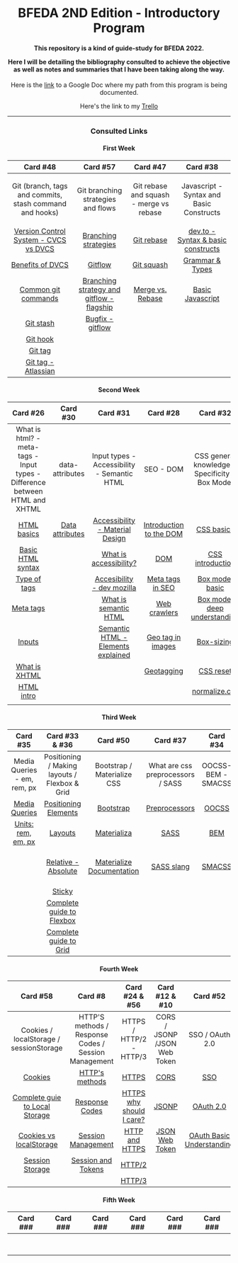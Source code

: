 <h1 align="center">BFEDA 2ND Edition - Introductory Program</h1>


<h4 align="center"> This repository is a kind of guide-study for BFEDA 2022.

Here I will be detailing the bibliography consulted to achieve the objective as well as notes and summaries that I have been taking along the way. </h4>


<p align="center">Here is the <a href="#" target="_blank">link</a> to a Google Doc where my path from this program is being documented.</p>
<p align="center">Here's the link to my <a href="https://trello.com/b/UX6WcApx/bfeda-2022-michael-armesto">Trello</a></p>

<hr>


<h3 align="center">Consulted Links</h3>
<div align="center">
  <h4>First Week</h4>

  |    Card #48   |      Card #57 | Card #47 | Card #38 |
  |:-------------:|:-------------:|:--------:|:--------:|
  |<p>Git (branch, tags and commits, stash command and hooks)</p>|<p>Git branching strategies and flows</p>|<p>Git rebase and squash - merge vs rebase</p>|Javascript -  Syntax and Basic Constructs|
  |<a href="https://www.atlassian.com/blog/software-teams/version-control-centralized-dvcs">Version Control System - CVCS vs DVCS</a><br>| <a         href="https://launchdarkly.com/blog/git-branching-strategies-vs-trunk-based-development/">Branching strategies</a> |<a href="https://www.atlassian.com/git/tutorials/rewriting-history/git-rebase">Git rebase</a><br> |<a href="https://dev.to/dillionmegida/syntax-and-basic-constructs-65">dev.to - Syntax & basic constructs</a> |
  |<a href="https://about.gitlab.com/topics/version-control/benefits-distributed-version-control-system/">Benefits of DVCS</a><br>|<a href="https://desarrollowp.com/blog/tutoriales/aprende-git-de-manera-sencilla-git-flow/">Gitflow</a> |<a href="https://www.git-tower.com/learn/git/faq/git-squash">Git squash</a> | <a href="https://developer.mozilla.org/en-US/docs/Web/JavaScript/Guide/Grammar_and_Types">Grammar & Types</a>  |
  |<a href="https://confluence.atlassian.com/bitbucketserver/basic-git-commands-776639767.html">Common git commands</a><br> |<a href="https://www.flagship.io/git-branching-strategies/">Branching strategy and gitflow - flagship</a> |<a href="https://www.edureka.co/blog/git-rebase-vs-merge/#:~:text=Git%20Merge%20Vs%20Git%20Rebase%3A&text=Git%20merge%20is%20a%20command,of%20the%20merging%20of%20commits.">Merge vs. Rebase</a> |<a href="http://speakingjs.com/es5/ch01.html">Basic Javascript</a>|
  |<a href="https://www.atlassian.com/git/tutorials/saving-changes/git-stash">Git stash</a><br> |<a href="https://softwareengineering.stackexchange.com/questions/307360/where-do-bugfixes-go-in-the-git-flow-model">Bugfix - gitflow</a><br> | |
  |<a href="https://www.atlassian.com/git/tutorials/git-hooks">Git hook</a><br> |  | |
  |<a href="https://git-scm.com/book/en/v2/Git-Basics-Tagging">Git tag</a><br>|||
  |<a href="https://www.atlassian.com/git/tutorials/inspecting-a-repository/git-tag">Git tag - Atlassian</a><br>|||
 </div> 
 
 
<div align="center">
  
  <h4>Second Week</h4>

  |    Card #26   |  Card #30     | Card #31 | Card #28 |Card #32 | Card #41 |
  |:-------------:|:-------------:|:--------:|:--------:|:-------:|:--------:|
  |What is html? - meta-tags - Input types - Difference between HTML and XHTML|data- attributes|Input types - Accessibility - Semantic HTML|SEO - DOM |CSS general knowledge - Specificity - Box Model|Hoisting - DOM - Scope - strict|
  |<a href="https://developer.mozilla.org/en-US/docs/Learn/Getting_started_with_the_web/HTML_basics">HTML basics</a>|<a href="https://www.geeksforgeeks.org/html-data-attributes/">Data attributes</a> |<a href="https://material.io/design/usability/accessibility.html#writing">Accessibility - Material Design</a>|<a href="https://developer.mozilla.org/en-US/docs/Web/API/Document_Object_Model/Introduction">Introduction to the DOM</a>|<a href="https://developer.mozilla.org/en-US/docs/Learn/Getting_started_with_the_web/CSS_basics">CSS basics</a>|<a href="https://www.geeksforgeeks.org/javascript-hoisting/">Hoisting</a>|
  | <a href="https://www.arubanetworks.com/techdocs/ClearPass/CPGuest_UG_HTML_6.5/Content/Reference/BasicHTMLSyntax.htm#:~:text=HTML%20is%20a%20markup%20language,example%2C%20">Basic HTML syntax</a>| |<a href="https://www.interaction-design.org/literature/topics/accessibility#:~:text=Accessibility%20vs%20Usability&text=Theoretically%2C%20this%20means%20that%20usability,experience%20of%20people%20with%20disabilities">What is accessibility?</a> |<a href="https://www.geeksforgeeks.org/dom-document-object-model/">DOM</a>|<a href="https://www.geeksforgeeks.org/css-introduction/">CSS introduction</a>|<a href="https://www.javatpoint.com/javascript-scope">scope</a>|
  |<a href="https://www.educba.com/types-of-tags-in-html/">Type of tags</a>| |<a href="https://developer.mozilla.org/en-US/docs/Learn/Accessibility/What_is_accessibility">Accesibility - dev mozilla</a>|<a href="https://www.contentkingapp.com/academy/meta-tags/#:~:text=Meta%20tags%20are%20elements%20within%20your%20HTML%20code,your%20content%20in%20SERPs%20according%20to%20your%20preferences.">Meta tags in SEO</a>|<a href="https://developer.mozilla.org/en-US/docs/Web/CSS/CSS_Box_Model/Introduction_to_the_CSS_box_model">Box model basic</a>|<a href="https://developer.mozilla.org/en-US/docs/Web/JavaScript/Reference/Strict_mode#:~:text=Strict%20mode%20makes%20several%20changes%20to%20normal%20JavaScript,to%20be%20defined%20in%20future%20versions%20of%20ECMAScript.">strict mode</a>|
  |<a href="https://www.w3schools.com/tags/tag_meta.asp">Meta tags</a>||<a href="https://blog.hubspot.com/website/semantic-html?msclkid=5d8daebdc81e11ec927d5d67b263d887">What is semantic HTML</a>|<a href="https://www.seoclarity.net/resources/knowledgebase/what-is-a-site-crawler">Web crawlers</a>|<a href="https://www.freecodecamp.org/news/css-box-model-explained-with-examples/">Box model deep understanding</a>|<a href="https://developer.mozilla.org/en-US/docs/Web/JavaScript/Reference/Statements/var">var</a>|
  |<a href="https://developer.mozilla.org/en-US/docs/Web/HTML/Element/input">Inputs</a>||<a href="https://www.freecodecamp.org/news/semantic-html5-elements/?msclkid=5d901320c81e11ecafbdcb17570c601c">Semantic HTML - Elements explained</a>|<a href="https://premierseoninjas.com/seo-what-is-geotagging/#:~:text=Geotagging%20is%20extremely%20effective%20in%20the%20local%20SEO,means%20a%20single%20point%20or%20a%20single%20location.">Geo tag in images</a>|   <a href="https://www.bitdegree.org/learn/css-box-sizing">Box-sizing</a>      |          |        
  |<a href="https://www.educba.com/what-is-xhtml/?source=leftnav">What is XHTML</a>|||<a href="https://www.romainberg.com/geotagging-and-seo-how-your-location-matters/">Geotagging</a>|<a href="https://cssdeck.com/blog/what-is-a-css-reset/">CSS reset</a>|          |
  |<a href="https://www.w3schools.com/html/html_intro.asp">HTML intro</a>||||<a href="https://nicolasgallagher.com/about-normalize-css/#:~:text=Normalize.css%20is%20a%20small%20CSS%20file%20that%20provides,modern%2C%20HTML5-ready%2C%20alternative%20to%20the%20traditional%20CSS%20reset.">normalize.css</a>||
  |||||||
  
</div> 










<div align="center">
  
  <h4>Third Week</h4>

  |    Card #35   |  Card #33 & #36     | Card #50 | Card #37 |Card #34 | Card #39 |
  |:-------------:|:-------------:|:--------:|:--------:|:-------:|:--------:|
  |Media Queries - em, rem, px|Positioning / Making layouts / Flexbox & Grid|Bootstrap / Materialize CSS|What are css preprocessors / SASS|OOCSS- BEM - SMACSS|Fetch API / Ajax (XHR)|
  |<a href="https://css-tricks.com/a-complete-guide-to-css-media-queries/">Media Queries</a>|<a href="https://www.geeksforgeeks.org/css-positioning-elements/">Positioning Elements</a>|<a href="https://www.hostinger.com/tutorials/what-is-bootstrap/?msclkid=bfabc75bcd9e11ec98cafaa6d3fe53f7">Bootstrap</a>|<a href="https://developer.mozilla.org/en-US/docs/Glossary/CSS_preprocessor">Preprocessors</a>|<a href="https://www.keycdn.com/blog/oocss?msclkid=a1bfdc65ce7a11ec8fb648640ce3d3df">OOCSS</a>|<a href="https://rapidapi.com/blog/api-glossary/http-request-methods/?msclkid=212ec943cf2811ec853ddf181a15eae5">HTTP request</a>|
  |<a href="https://codingnconcepts.com/css/font-size-units-px-em-and-rem/#:~:text=The%20em%20and%20rem%20are%20the%20relative%20%28or,Say%2C%20if%20browser%E2%80%99s%20default%20font-size%20is%2016px%2C%20then">Units: rem, em, px<a/>|<a href="https://www.geeksforgeeks.org/css-website-layout/">Layouts</a>|<a href="https://github.com/materializecss/materialize">Materializa</a>|<a href="https://pineco.de/the-simplest-sass-compile-setup/#:~:text=Sass%20comes%20with%20a%20command-line%20interface%20%28CLI%29%2C%20which,two%20deprecated%20packages%20named%20LibSass%20and%20Node%20Sass.?msclkid=2cbecdd8ce6411ec9e3dad119af9cab5">SASS</a>|<a href="https://css-tricks.com/bem-101/?msclkid=b66bacccce7a11ec9fed82a7d05b9ae8">BEM</a>|<a href="https://www.javascripttutorial.net/javascript-fetch-api/#:~:text=The%20Fetch%20API%20is%20a%20modern%20interface%20that,the%20Fetch%20API%20is%20much%20simpler%20and%20cleaner.?msclkid=59ed230fcf7d11ecbb5698ff006e49f1">Fetch API</a>|
  |               |<a href="https://www.youtube.com/watch?v=P6UgYq3J3Qs&t=74s">Relative - Absolute</a>|<a href="https://materializecss.com/?msclkid=a3e586c5cd9f11ec92b6492297423ac5">Materialize Documentation</a>|<a href="https://sass-lang.com/guide?msclkid=7883cf7dce6a11ec9e55299b2e7b8830">SASS slang</a>|<a href="http://smacss.com/book/">SMACSS</a>|<a href="https://javascript.plainenglish.io/all-you-need-to-know-about-the-fetch-api-6929930572a8">More about Fetch API</a>|
  |               |<a href="https://www.lambdatest.com/blog/css-position-sticky-tutorial/">Sticky</a>|          |          |         |<a href="https://developer.mozilla.org/en-US/docs/Web/Guide/AJAX">AJAX</a>|
  |               |<a href="https://torquemag.io/2020/02/flexbox-tutorial/">Complete guide to Flexbox</a>|          |          |         |          |        
  |               |<a href="https://css-tricks.com/snippets/css/complete-guide-grid/">Complete guide to Grid</a>|          |          |         |          |

</div> 

<div align="center">
  
  <h4>Fourth Week</h4>

  |    Card #58   |  Card #8     | Card #24 & #56 | Card #12 & #10 |Card #52 | Card #42 |
  |:-------------:|:-------------:|:--------:|:--------:|:-------:|:--------:|
  |Cookies / localStorage / sessionStorage|HTTP'S methods / Response Codes / Session Management|HTTPS / HTTP/2 - HTTP/3|CORS / JSONP /JSON Web Token|SSO / OAuth 2.0|Events / Event bubbling|
  |<a href="https://www.kaspersky.com/resource-center/definitions/cookies?msclkid=66d606c0d0c411eca5ddd508cc7038d8">Cookies</a>|<a href="https://assertible.com/blog/7-http-methods-every-web-developer-should-know-and-how-to-test-them">HTTP's methods</a>|<a href="https://www.tutorialsteacher.com/https/what-is-https">HTTPS</a>|<a href="https://www.educative.io/blog/getting-started-cors">CORS</a>|<a href="https://docs.microsoft.com/en-us/azure/active-directory/manage-apps/what-is-single-sign-on">SSO</a>|<a href="https://www.javascripttutorial.net/javascript-dom/javascript-events/">Events</a>|
  |<a href="https://windowsreport.com/browser-local-storage/?msclkid=011c11aad16e11ec9d9401a6b52caa1c"> Complete guie to Local Storage</a>|<a href="https://developer.mozilla.org/en-US/docs/Web/HTTP/Status">Response Codes</a>|<a href="https://www.howtogeek.com/181767/htg-explains-what-is-https-and-why-should-i-care/">HTTPS why should I care?</a>|<a href="https://www.freecodecamp.org/news/use-jsonp-and-other-alternatives-to-bypass-the-same-origin-policy-17114a5f2016/">JSONP</a>|<a href="https://auth0.com/intro-to-iam/what-is-oauth-2/">OAuth 2.0</a>|<a href="https://www.upgrad.com/blog/event-bubbling-event-capturing-javascript/#:~:text=Event%20Capturing%20in%20JavaScript%20Event%20Capturing%20is%20an,most%20deeply%20nested%20element%20receives%20the%20event%20last.">Event flow</a>|
  |<a href="https://medium.com/swlh/cookies-vs-localstorage-whats-the-difference-d99f0eb09b44">Cookies vs localStorage</a>|<a href="https://www.geeksforgeeks.org/session-management-in-http/">Session Management</a>|<a href="https://www.lifewire.com/what-do-http-and-https-stand-for-3482375">HTTP and HTTPS</a>|<a href="https://medium.com/analytics-vidhya/jwt-jason-web-token-f101daad2779">JSON Web Token</a>|<a href="https://stfalcon.com/en/blog/post/oauth-2.0">OAuth Basic Understanding</a>|          |
  |<a href="https://javascript.info/localstorage">Session Storage</a>|<a href="https://www.youtube.com/watch?v=GhrvZ5nUWNg">Session and Tokens</a>|<a href="https://www.cloudflare.com/en-gb/learning/performance/http2-vs-http1.1/">HTTP/2</a>|          |         |          |
  |               |               |<a href="https://www.ionos.com/digitalguide/hosting/technical-matters/http3-explained/">HTTP/3</a>|          |         |          | 

</div> 
<div align="center">
  
  <h4>Fifth Week</h4>

  |    Card ###   |  Card ###     | Card ### | Card ### |Card ### | Card ### |
  |:-------------:|:-------------:|:--------:|:--------:|:-------:|:--------:|
  |               |               |          |          |         |          |
  |               |               |          |          |         |          |
  |               |               |          |          |         |          |
  |               |               |          |          |         |          |
  |               |               |          |          |         |          |
  |               |               |          |          |         |          |        
  |               |               |          |          |         |          |
  |               |               |          |          |         |          |

</div> 


 
